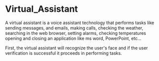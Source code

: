 # Virtual_Assistant
   A virtual assistant is a voice assistant technology that performs tasks 
like sending messages, and emails, making calls, checking the weather, 
searching in the web browser, setting alarms, checking temperatures 
opening and closing an application like ms word, PowerPoint, etc...

   First, the virtual assistant will recognize the user's face and 
if the user verification is successful it proceeds in performing tasks.
